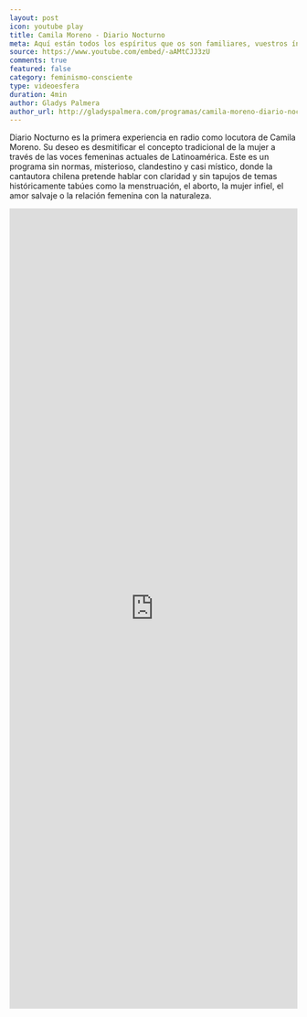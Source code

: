 ```yaml
---
layout: post
icon: youtube play
title: Camila Moreno - Diario Nocturno
meta: Aquí están todos los espíritus que os son familiares, vuestros íncubos y súcubos, vuestras brujas que viajan por tierra, por aire y por mar, vuestros hechiceros de la noche y del día. No temáis.
source: https://www.youtube.com/embed/-aAMtCJJ3zU
comments: true
featured: false
category: feminismo-consciente
type: videoesfera
duration: 4min
author: Gladys Palmera
author_url: http://gladyspalmera.com/programas/camila-moreno-diario-nocturno/
---
```


Diario Nocturno es la primera experiencia en radio como locutora de Camila Moreno. Su deseo es desmitificar el concepto tradicional de la mujer a través de las voces femeninas actuales de Latinoamérica. Este es un programa sin normas, misterioso, clandestino y casi místico, donde la cantautora chilena pretende hablar con claridad y sin tapujos de temas históricamente tabúes como la menstruación, el aborto, la mujer infiel, el amor salvaje o la relación femenina con la naturaleza.

<iframe src="http://cloud.gladyspalmera.net/gladyscloud/widget-gladyscloud/index.php?id=62" height="1400" width="100%" frameborder="no" scrolling="no"></iframe>